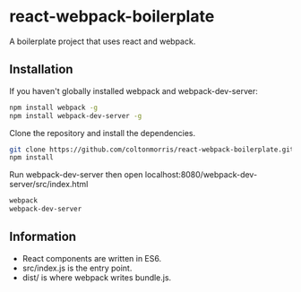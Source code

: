 # react-webpack-boilerplate
A boilerplate project that uses react and webpack.

## Installation

If you haven't globally installed webpack and webpack-dev-server:
```bash
npm install webpack -g
npm install webpack-dev-server -g
```
Clone the repository and install the dependencies.
```bash
git clone https://github.com/coltonmorris/react-webpack-boilerplate.git
npm install
```
Run webpack-dev-server then open localhost:8080/webpack-dev-server/src/index.html
```bash
webpack
webpack-dev-server
```

## Information

* React components are written in ES6.
* src/index.js is the entry point.
* dist/ is where webpack writes bundle.js.
